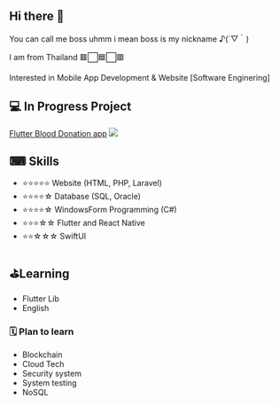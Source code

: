 ## Hi there 👋
You can call me boss uhmm     i mean boss is my nickname ♪(´▽｀) 

I am from Thailand 🟥⬜🟦⬜🟥

Interested in Mobile App Development & Website   [Software Enginering]


## 💻 In Progress Project
[Flutter Blood Donation app](https://github.com/WatcharinKetnuti/Blood_Donation-Application.git) ![](https://us-central1-progress-markdown.cloudfunctions.net/progress/70)




## ⌨ Skills
- ⭐⭐⭐⭐⭐ Website (HTML, PHP, Laravel)
- ⭐⭐⭐⭐☆ Database (SQL, Oracle)
- ⭐⭐⭐⭐☆ WindowsForm Programming (C#)
- ⭐⭐⭐☆☆ Flutter and React Native
- ⭐⭐☆☆☆ SwiftUI




## ⛳Learning
- Flutter Lib
- English

### 🗓 Plan to learn
- Blockchain
- Cloud Tech
- Security system
- System testing
- NoSQL
